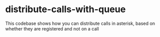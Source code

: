# distribute-calls-with-queue
This codebase shows how you can distribute calls in asterisk, based on whether they are registered and not on a call

